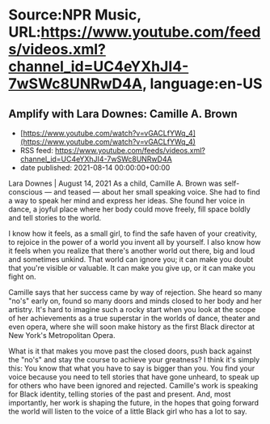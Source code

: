 # Source:NPR Music, URL:https://www.youtube.com/feeds/videos.xml?channel_id=UC4eYXhJI4-7wSWc8UNRwD4A, language:en-US

## Amplify with Lara Downes: Camille A. Brown
 - [https://www.youtube.com/watch?v=vGACLfYWq_4](https://www.youtube.com/watch?v=vGACLfYWq_4)
 - RSS feed: https://www.youtube.com/feeds/videos.xml?channel_id=UC4eYXhJI4-7wSWc8UNRwD4A
 - date published: 2021-08-14 00:00:00+00:00

Lara Downes | August 14, 2021
As a child, Camille A. Brown was self-conscious — and teased — about her small speaking voice. She had to find a way to speak her mind and express her ideas. She found her voice in dance, a joyful place where her body could move freely, fill space boldly and tell stories to the world.

I know how it feels, as a small girl, to find the safe haven of your creativity, to rejoice in the power of a world you invent all by yourself. I also know how it feels when you realize that there's another world out there, big and loud and sometimes unkind. That world can ignore you; it can make you doubt that you're visible or valuable. It can make you give up, or it can make you fight on.

Camille says that her success came by way of rejection. She heard so many "no's" early on, found so many doors and minds closed to her body and her artistry. It's hard to imagine such a rocky start when you look at the scope of her achievements as a true superstar in the worlds of dance, theater and even opera, where she will soon make history as the first Black director at New York's Metropolitan Opera.

What is it that makes you move past the closed doors, push back against the "no's" and stay the course to achieve your greatness? I think it's simply this: You know that what you have to say is bigger than you. You find your voice because you need to tell stories that have gone unheard, to speak up for others who have been ignored and rejected. Camille's work is speaking for Black identity, telling stories of the past and present. And, most importantly, her work is shaping the future, in the hopes that going forward the world will listen to the voice of a little Black girl who has a lot to say.

